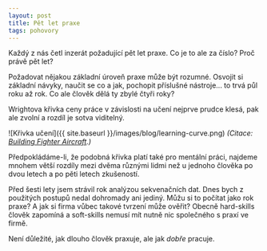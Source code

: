 ```yaml
---
layout: post
title: Pět let praxe
tags: pohovory
---
```


Každý z nás četl inzerát požadující pět let praxe. Co je to ale za číslo? Proč právě pět let?

<!--more-->

Požadovat nějakou základní úroveň praxe může být rozumné. Osvojit si základní návyky,
naučit se co a jak, pochopit příslušné nástroje... to trvá půl roku až rok.
Co ale člověk dělá ty zbylé čtyři roky?

Wrightova křivka ceny práce v závislosti na učení nejprve prudce klesá, pak ale zvolní
a rozdíl je sotva viditelný.

![Křivka učení]({{ site.baseurl }}/images/blog/learning-curve.png)
*(Citace: [Building Fighter Aircraft](https://hsimonis.wordpress.com/2010/07/26/building-fighter-aircraft/).)*

Předpokládáme-li, že podobná křivka platí také pro mentální práci, najdeme mnohem větší rozdíly
mezi dvěma různými lidmi než u jednoho člověka po dvou letech a po pěti letech zkušeností.

Před šesti lety jsem strávil rok analýzou sekvenačních dat. Dnes bych z použitých postupů nedal
dohromady ani jediný. Můžu si to počítat jako rok praxe? A jak si firma vůbec takové tvrzení
může ověřit? Obecně hard-skills člověk zapomíná a soft-skills
nemusí mít nutně nic společného s praxí ve firmě.

Není důležité, jak dlouho člověk praxuje, ale jak *dobře* pracuje.
